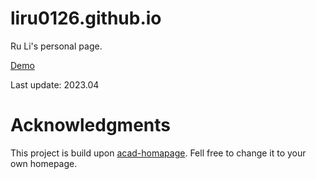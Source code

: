 # liru0126.github.io

Ru Li's personal page.

[Demo](https://liru0126.github.io/)

Last update: 2023.04


# Acknowledgments
This project is build upon [acad-homapage](https://github.com/RayeRen/acad-homepage.github.io). Fell free to change it to your own homepage.
